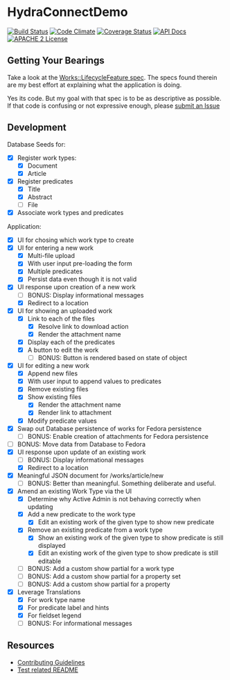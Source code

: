 # HydraConnectDemo

[![Build Status](https://travis-ci.org/ndlib/hydra_connect_demo.png?branch=master)](https://travis-ci.org/ndlib/hydra_connect_demo)
[![Code Climate](https://codeclimate.com/github/ndlib/hydra_connect_demo.png)](https://codeclimate.com/github/ndlib/hydra_connect_demo)
[![Coverage Status](https://img.shields.io/coveralls/ndlib/hydra_connect_demo.svg)](https://coveralls.io/r/ndlib/hydra_connect_demo)
[![API Docs](http://img.shields.io/badge/API-docs-blue.svg)](http://rubydoc.info/github/ndlib/hydra_connect_demo/master/frames/)
[![APACHE 2 License](http://img.shields.io/badge/APACHE2-license-blue.svg)](./LICENSE)

## Getting Your Bearings

Take a look at the [Works::LifecycleFeature spec](./spec/features/works/lifecycle_feature_spec.rb).
The specs found therein are my best effort at explaining what the application is doing.

Yes its code.
But my goal with that spec is to be as descriptive as possible.
If that code is confusing or not expressive enough, please [submit an Issue](https://github.com/ndlib/hydra_connect_demo/issues)

## Development

Database Seeds for:

- [X] Register work types:
  - [X] Document
  - [X] Article
- [X] Register predicates
  - [X] Title
  - [X] Abstract
  - [ ] File
- [X] Associate work types and predicates

Application:

- [X] UI for chosing which work type to create
- [X] UI for entering a new work
  - [X] Multi-file upload
  - [X] With user input pre-loading the form
  - [X] Multiple predicates
  - [X] Persist data even though it is not valid
- [X] UI response upon creation of a new work
  - [ ] BONUS: Display informational messages
  - [X] Redirect to a location
- [X] UI for showing an uploaded work
  - [X] Link to each of the files
    - [X] Resolve link to download action
    - [X] Render the attachment name
  - [X] Display each of the predicates
  - [X] A button to edit the work
    - [ ] BONUS: Button is rendered based on state of object
- [X] UI for editing a new work
  - [X] Append new files
  - [X] With user input to append values to predicates
  - [X] Remove existing files
  - [X] Show existing files
    - [X] Render the attachment name
    - [X] Render link to attachment
  - [X] Modify predicate values
- [X] Swap out Database persistence of works for Fedora persistence
  - [ ] BONUS: Enable creation of attachments for Fedora persistence
- [ ] BONUS: Move data from Database to Fedora
- [X] UI response upon update of an existing work
  - [ ] BONUS: Display informational messages
  - [X] Redirect to a location
- [X] Meaningful JSON document for /works/article/new
  - [ ] BONUS: Better than meaningful. Something deliberate and useful.
- [X] Amend an existing Work Type via the UI
  - [X] Determine why Active Admin is not behaving correctly when updating
  - [X] Add a new predicate to the work type
    - [X] Edit an existing work of the given type to show new predicate
  - [X] Remove an existing predicate from a work type
    - [X] Show an existing work of the given type to show predicate is still displayed
    - [X] Edit an existing work of the given type to show predicate is still editable
  - [ ] BONUS: Add a custom show partial for a work type
  - [ ] BONUS: Add a custom show partial for a property set
  - [ ] BONUS: Add a custom show partial for a property
- [X] Leverage Translations
  - [X] For work type name
  - [X] For predicate label and hints
  - [X] For fieldset legend
  - [ ] BONUS: For informational messages

## Resources

* [Contributing Guidelines](./CONTRIBUTING.md)
* [Test related README](./spec/README.md)
